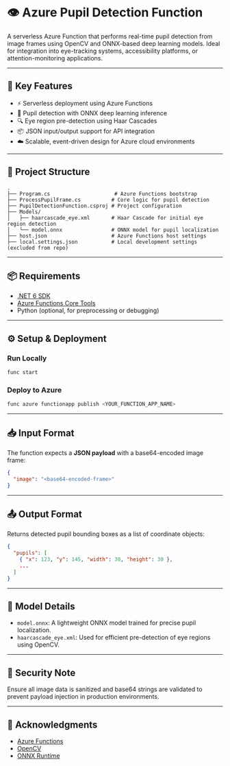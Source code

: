 # 👁️ Azure Pupil Detection Function

A serverless Azure Function that performs real-time pupil detection from image frames using OpenCV and ONNX-based deep learning models. Ideal for integration into eye-tracking systems, accessibility platforms, or attention-monitoring applications.

---

## 🚀 Key Features

- ⚡ Serverless deployment using Azure Functions
- 🧠 Pupil detection with ONNX deep learning inference
- 🔍 Eye region pre-detection using Haar Cascades
- 📦 JSON input/output support for API integration
- ☁️ Scalable, event-driven design for Azure cloud environments

---

## 🧾 Project Structure

```
.
├── Program.cs                     # Azure Functions bootstrap
├── ProcessPupilFrame.cs          # Core logic for pupil detection
├── PupilDetectionFunction.csproj # Project configuration
├── Models/
│   ├── haarcascade_eye.xml       # Haar Cascade for initial eye region detection
│   └── model.onnx                # ONNX model for pupil localization
├── host.json                     # Azure Functions host settings
├── local.settings.json           # Local development settings (excluded from repo)
```

---

## 📦 Requirements

- [.NET 6 SDK](https://dotnet.microsoft.com/en-us/download/dotnet/6.0)
- [Azure Functions Core Tools](https://learn.microsoft.com/en-us/azure/azure-functions/functions-run-local)
- Python (optional, for preprocessing or debugging)

---

## ⚙️ Setup & Deployment

### Run Locally

```bash
func start
```

### Deploy to Azure

```bash
func azure functionapp publish <YOUR_FUNCTION_APP_NAME>
```

---

## 📥 Input Format

The function expects a **JSON payload** with a base64-encoded image frame:

```json
{
  "image": "<base64-encoded-frame>"
}
```

---

## 📤 Output Format

Returns detected pupil bounding boxes as a list of coordinate objects:

```json
{
  "pupils": [
    { "x": 123, "y": 145, "width": 30, "height": 30 },
    ...
  ]
}
```

---

## 🧠 Model Details

- `model.onnx`: A lightweight ONNX model trained for precise pupil localization.
- `haarcascade_eye.xml`: Used for efficient pre-detection of eye regions using OpenCV.

---

## 🔐 Security Note

Ensure all image data is sanitized and base64 strings are validated to prevent payload injection in production environments.

---

## 🙌 Acknowledgments

- [Azure Functions](https://azure.microsoft.com/services/functions/)
- [OpenCV](https://opencv.org/)
- [ONNX Runtime](https://onnxruntime.ai/)
